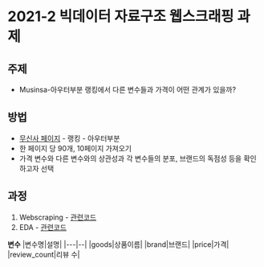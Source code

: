 # 2021-2 빅데이터 자료구조 웹스크래핑 과제

## 주제
* Musinsa-아우터부분 랭킹에서 다른 변수들과 가격이 어떤 관계가 있을까?

## 방법
* [무신사 페이지](https://search.musinsa.com/ranking/best?&mainCategory=002&page=1) - 랭킹 - 아우터부분
* 한 페이지 당 90개, 10페이지 가져오기
* 가격 변수와 다른 변수와의 상관성과 각 변수들의 분포, 브랜드의 독점성 등을 확인하고자 선택

## 과정
1. Webscraping - [관련코드](./12171930_HW_Webscraping.ipynb)
2. EDA - [관련코드](./12171930_HW_EDA.ipynb)

**변수**
|변수명|설명|
|---|--|
|goods|상품이름|
|brand|브랜드|
|price|가격|
|review_count|리뷰 수|
